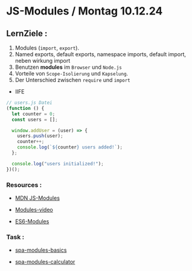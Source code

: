 # JS-Modules / Montag 10.12.24

## LernZiele :

1. Modules (`import`, `export`).
2. Named exports, default exports, namespace imports, default import, neben wirkung import
3. Benutzen **modules** im `Browser` und `Node.js`
4. Vorteile von `Scope-Isolierung` und `Kapselung`.
5. Der Unterschied zwischen `require` und `import`

- IIFE

```js
// users.js Datei
(function () {
  let counter = 0;
  const users = [];

  window.addUser = (user) => {
    users.push(user);
    counter++;
    console.log(`${counter} users added!`);
  };

  console.log("users initialized!");
})();
```

### Resources :

- [MDN JS-Modules](https://developer.mozilla.org/en-US/docs/Web/JavaScript/Guide/Modules)

- [Modules-video](https://www.youtube.com/watch?v=qgRUr-YUk1Q)

- [ES6-Modules](https://www.youtube.com/watch?v=cRHQNNcYf6s)

### Task :

- [spa-modules-basics](https://classroom.github.com/a/ixhidgR7)

- [spa-modules-calculator](https://classroom.github.com/a/q6z94oIy)
